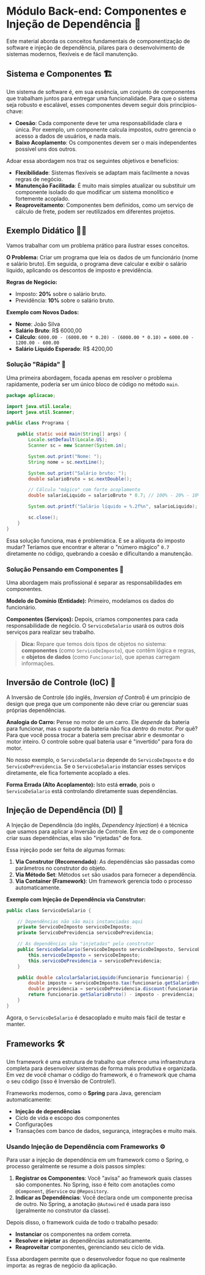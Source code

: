 # Módulo Back-end: Componentes e Injeção de Dependência 🧩

Este material aborda os conceitos fundamentais de componentização de software e injeção de dependência, pilares para o desenvolvimento de sistemas modernos, flexíveis e de fácil manutenção.

## Sistema e Componentes 🏗️

Um sistema de software é, em sua essência, um conjunto de componentes que trabalham juntos para entregar uma funcionalidade. Para que o sistema seja robusto e escalável, esses componentes devem seguir dois princípios-chave:

  - **Coesão**: Cada componente deve ter uma responsabilidade clara e única. Por exemplo, um componente calcula impostos, outro gerencia o acesso a dados de usuários, e nada mais.
  - **Baixo Acoplamento**: Os componentes devem ser o mais independentes possível uns dos outros.

Adoar essa abordagem nos traz os seguintes objetivos e benefícios:

  - **Flexibilidade**: Sistemas flexíveis se adaptam mais facilmente a novas regras de negócio.
  - **Manutenção Facilitada**: É muito mais simples atualizar ou substituir um componente isolado do que modificar um sistema monolítico e fortemente acoplado.
  - **Reaproveitamento**: Componentes bem definidos, como um serviço de cálculo de frete, podem ser reutilizados em diferentes projetos.

## Exemplo Didático 🧑‍🏫

Vamos trabalhar com um problema prático para ilustrar esses conceitos.

**O Problema:** Criar um programa que leia os dados de um funcionário (nome e salário bruto). Em seguida, o programa deve calcular e exibir o salário líquido, aplicando os descontos de imposto e previdência.

**Regras de Negócio:**

  - Imposto: **20%** sobre o salário bruto.
  - Previdência: **10%** sobre o salário bruto.

**Exemplo com Novos Dados:**

  - **Nome**: João Silva
  - **Salário Bruto**: R$ 6000,00
  - **Cálculo**: `6000.00 - (6000.00 * 0.20) - (6000.00 * 0.10) = 6000.00 - 1200.00 - 600.00`
  - **Salário Líquido Esperado**: R$ 4200,00

### Solução "Rápida" 💨

Uma primeira abordagem, focada apenas em resolver o problema rapidamente, poderia ser um único bloco de código no método `main`.

```java
package aplicacao;

import java.util.Locale;
import java.util.Scanner;

public class Programa {

    public static void main(String[] args) {
        Locale.setDefault(Locale.US);
        Scanner sc = new Scanner(System.in);

        System.out.print("Nome: ");
        String nome = sc.nextLine();

        System.out.print("Salário bruto: ");
        double salarioBruto = sc.nextDouble();

        // Cálculo "mágico" com forte acoplamento
        double salarioLiquido = salarioBruto * 0.7; // 100% - 20% - 10% = 70%

        System.out.printf("Salário líquido = %.2f%n", salarioLiquido);

        sc.close();
    }
}
```

Essa solução funciona, mas é problemática. E se a alíquota do imposto mudar? Teríamos que encontrar e alterar o "número mágico" `0.7` diretamente no código, quebrando a coesão e dificultando a manutenção.

### Solução Pensando em Componentes 🧩

Uma abordagem mais profissional é separar as responsabilidades em componentes.

**Modelo de Domínio (Entidade):**
Primeiro, modelamos os dados do funcionário.

**Componentes (Serviços):**
Depois, criamos componentes para cada responsabilidade de negócio. O `ServicoDeSalario` usará os outros dois serviços para realizar seu trabalho.

> **Dica:** Repare que temos dois tipos de objetos no sistema: **componentes** (como `ServicoDeImposto`), que contêm lógica e regras, e **objetos de dados** (como `Funcionario`), que apenas carregam informações.

## Inversão de Controle (IoC) 🔄

A Inversão de Controle (do inglês, *Inversion of Control*) é um princípio de design que prega que um componente não deve criar ou gerenciar suas próprias dependências.

**Analogia do Carro:**
Pense no motor de um carro. Ele *depende* da bateria para funcionar, mas o suporte da bateria não fica *dentro* do motor. Por quê? Para que você possa trocar a bateria sem precisar abrir e desmontar o motor inteiro. O controle sobre qual bateria usar é "invertido" para fora do motor.

No nosso exemplo, o `ServicoDeSalario` depende do `ServicoDeImposto` e do `ServicoDePrevidencia`. Se o `ServicoDeSalario` instanciar esses serviços diretamente, ele fica fortemente acoplado a eles.

**Forma Errada (Alto Acoplamento):**
Isto está **errado**, pois o `ServicoDeSalario` está controlando diretamente suas dependências.

## Injeção de Dependência (DI) 💉

A Injeção de Dependência (do inglês, *Dependency Injection*) é a técnica que usamos para aplicar a Inversão de Controle. Em vez de o componente criar suas dependências, elas são "injetadas" de fora.

Essa injeção pode ser feita de algumas formas:

1.  **Via Construtor (Recomendado)**: As dependências são passadas como parâmetros no construtor do objeto.
2.  **Via Método Set**: Métodos `set` são usados para fornecer a dependência.
3.  **Via Container (Framework)**: Um framework gerencia todo o processo automaticamente.

**Exemplo com Injeção de Dependência via Construtor:**

```java
public class ServicoDeSalario {

    // Dependências não são mais instanciadas aqui
    private ServicoDeImposto servicoDeImposto;
    private ServicoDePrevidencia servicoDePrevidencia;

    // As dependências são "injetadas" pelo construtor
    public ServicoDeSalario(ServicoDeImposto servicoDeImposto, ServicoDePrevidencia servicoDePrevidencia) {
        this.servicoDeImposto = servicoDeImposto;
        this.servicoDePrevidencia = servicoDePrevidencia;
    }

    public double calcularSalarioLiquido(Funcionario funcionario) {
        double imposto = servicoDeImposto.tax(funcionario.getSalarioBruto());
        double previdencia = servicoDePrevidencia.discount(funcionario.getSalarioBruto());
        return funcionario.getSalarioBruto() - imposto - previdencia;
    }
}
```

Agora, o `ServicoDeSalario` é desacoplado e muito mais fácil de testar e manter.

## Frameworks 🛠️

Um framework é uma estrutura de trabalho que oferece uma infraestrutura completa para desenvolver sistemas de forma mais produtiva e organizada. Em vez de você chamar o código do framework, é o framework que chama o seu código (isso é Inversão de Controle\!).

Frameworks modernos, como o **Spring** para Java, gerenciam automaticamente:

  - **Injeção de dependências**
  - Ciclo de vida e escopo dos componentes
  - Configurações
  - Transações com banco de dados, segurança, integrações e muito mais.

### Usando Injeção de Dependência com Frameworks ⚙️

Para usar a injeção de dependência em um framework como o Spring, o processo geralmente se resume a dois passos simples:

1.  **Registrar os Componentes**: Você "avisa" ao framework quais classes são componentes. No Spring, isso é feito com anotações como `@Component`, `@Service` ou `@Repository`.
2.  **Indicar as Dependências**: Você declara onde um componente precisa de outro. No Spring, a anotação `@Autowired` é usada para isso (geralmente no construtor da classe).

Depois disso, o framework cuida de todo o trabalho pesado:

  - **Instanciar** os componentes na ordem correta.
  - **Resolver e injetar** as dependências automaticamente.
  - **Reaproveitar** componentes, gerenciando seu ciclo de vida.

Essa abordagem permite que o desenvolvedor foque no que realmente importa: as regras de negócio da aplicação.
